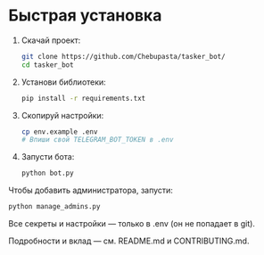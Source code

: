 # Быстрая установка

1. Скачай проект:
   ```bash
   git clone https://github.com/Chebupasta/tasker_bot/
   cd tasker_bot
   ```
2. Установи библиотеки:
   ```bash
   pip install -r requirements.txt
   ```
3. Скопируй настройки:
   ```bash
   cp env.example .env
   # Впиши свой TELEGRAM_BOT_TOKEN в .env
   ```
4. Запусти бота:
   ```bash
   python bot.py
   ```

Чтобы добавить администратора, запусти:
```bash
python manage_admins.py
```

Все секреты и настройки — только в .env (он не попадает в git).

Подробности и вклад — см. README.md и CONTRIBUTING.md. 
